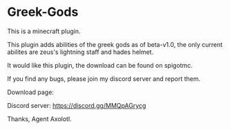 # Greek-Gods

This is a minecraft plugin.

This plugin adds abilities of the greek gods
as of beta-v1.0, the only current abilites are zeus's lightning staff and hades helmet.

It would like this plugin, the download can be found on spigotmc.

If you find any bugs, please join my discord server and report them.


Download page:

Discord server: https://discord.gg/MMQpAGrycg 

Thanks,
  Agent Axolotl.
